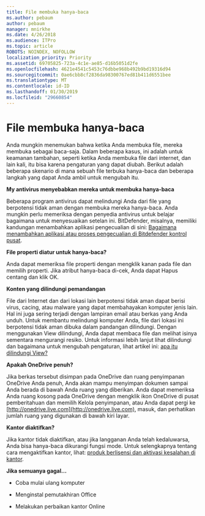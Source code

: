 ```yaml
---
title: File membuka hanya-baca
ms.author: pebaum
author: pebaum
manager: mnirkhe
ms.date: 4/26/2018
ms.audience: ITPro
ms.topic: article
ROBOTS: NOINDEX, NOFOLLOW
localization_priority: Priority
ms.assetid: 69705825-723a-4c1e-ae85-d16b5051d2fe
ms.openlocfilehash: 4621e4541c5453c76dbbe968b492b9bd19316d94
ms.sourcegitcommit: 0ae6cbb8cf2836da98300767ed81b411d6551bee
ms.translationtype: MT
ms.contentlocale: id-ID
ms.lasthandoff: 01/30/2019
ms.locfileid: "29660854"
---
```

# <a name="file-open-read-only"></a>File membuka hanya-baca

Anda mungkin menemukan bahwa ketika Anda membuka file, mereka membuka sebagai baca-saja. Dalam beberapa kasus, ini adalah untuk keamanan tambahan, seperti ketika Anda membuka file dari internet, dan lain kali, itu bisa karena pengaturan yang dapat diubah. Berikut adalah beberapa skenario di mana sebuah file terbuka hanya-baca dan beberapa langkah yang dapat Anda ambil untuk mengubah itu.
  
 **My antivirus menyebabkan mereka untuk membuka hanya-baca**
  
Beberapa program antivirus dapat melindungi Anda dari file yang berpotensi tidak aman dengan membuka mereka hanya-baca. Anda mungkin perlu memeriksa dengan penyedia antivirus untuk belajar bagaimana untuk menyesuaikan setelan ini. BitDefender, misalnya, memiliki kandungan menambahkan aplikasi pengecualian di sini: [Bagaimana menambahkan aplikasi atau proses pengecualian di Bitdefender kontrol pusat](https://www.bitdefender.com/support/how-to-add-application-or-process-exclusions-in-bitdefender-control-center-1119.mdl).
  
 **File properti diatur untuk hanya-baca?**
  
Anda dapat memeriksa file properti dengan mengklik kanan pada file dan memilih properti. Jika atribut hanya-baca di-cek, Anda dapat Hapus centang dan klik OK.
  
 **Konten yang dilindungi pemandangan**
  
File dari Internet dan dari lokasi lain berpotensi tidak aman dapat berisi virus, cacing, atau malware yang dapat membahayakan komputer jenis lain. Hal ini juga sering terjadi dengan lampiran email atau berkas yang Anda unduh. Untuk membantu melindungi komputer Anda, file dari lokasi ini berpotensi tidak aman dibuka dalam pandangan dilindungi. Dengan menggunakan View dilindungi, Anda dapat membaca file dan melihat isinya sementara mengurangi resiko. Untuk informasi lebih lanjut lihat dilindungi dan bagaimana untuk mengubah pengaturan, lihat artikel ini: [apa itu dilindungi View?](https://support.office.com/article/d6f09ac7-e6b9-4495-8e43-2bbcdbcb6653)
  
 **Apakah OneDrive penuh?**
  
Jika berkas tersebut disimpan pada OneDrive dan ruang penyimpanan OneDrive Anda penuh, Anda akan mampu menyimpan dokumen sampai Anda berada di bawah Anda ruang yang diberikan. Anda dapat memeriksa Anda ruang kosong pada OneDrive dengan mengklik ikon OneDrive di pusat pemberitahuan dan memilih Kelola penyimpanan, atau Anda dapat pergi ke [http://onedrive.live.com](http://onedrive.live.com), masuk, dan perhatikan jumlah ruang yang digunakan di bawah kiri layar.
  
 **Kantor diaktifkan?**
  
Jika kantor tidak diaktifkan, atau jika langganan Anda telah kedaluwarsa, Anda bisa hanya-baca dikurangi fungsi mode. Untuk selengkapnya tentang cara mengaktifkan kantor, lihat: [produk berlisensi dan aktivasi kesalahan di kantor](https://support.office.com/article/0d23d3c0-c19c-4b2f-9845-5344fedc4380).
  
 **Jika semuanya gagal...**
  
- Coba mulai ulang komputer
    
- Menginstal pemutakhiran Office
    
- Melakukan perbaikan kantor Online
    

